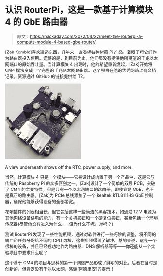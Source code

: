 # 认识 RouterPi，这是一款基于计算模块 4 的 GbE 路由器

> 原文：<https://hackaday.com/2022/04/22/meet-the-routerpi-a-compute-module-4-based-gbe-router/>

[Zak Kemble]喜欢建造东西，几年来一直渴望各种树莓 Pi 产品，着眼于将它们作为路由器投入使用。遗憾的是，到目前为止，他们都没有提供他所期望的千兆以太网端口的原始吞吐量。当计算模块 4 出现时，他的希望重新燃起，[Zak]开始将 CM4 模块变成一个完整的千兆以太网路由器。这个项目在他的优秀网站上有文档记录，资源通过 GitHub 的链接提供给 T2。

[![](img/54fb8cf0e9aa871af49c904026da1c86.png)](https://hackaday.com/wp-content/uploads/2022/04/RouterPi-Bottom.jpg)

A view underneath shows off the RTC, power supply, and more.

当然，计算模块 4 只是一个模块——它被设计成内置于另一个产品中，这是它与传统的 Raspberry Pi 的众多区别之一。[Zak]设计了一个简单的双层 PCB，突破了 CM4 的主要特性。但是只有一个以太网端口的路由器，即使它是 GbE，也不是真正的路由器。[Zak]为 PCIe 总线添加了一个 Realtek RTL8111HS GbE 控制器，确保他能够获得设备的全部带宽。

花哨插件的列表相当长，但它包括这样一些简洁的黑客技术，如通过 12 V 电源为其他网络设备供电的能力，有一个关机按钮和一个硬复位按钮，甚至包括一个环境传感器(尽管他没有进入为什么……但为什么不呢，对吗？).

测试 RouterPi 发现了一些性能瓶颈，通过对软件进行一些巧妙的调整，将不同的端口和任务分配给不同的 CPU 内核，这些瓶颈得到了解决。总的来说，这是一个很棒的设备，并且已经成功地作为路由器、DNS 解析器等等——你还能从一个实验项目中要求什么呢？

这个基于 CM4 的项目与思科的第一个网络产品形成了鲜明的对比，后者在当时是创新的，但肯定没有千兆以太网。感谢[阿德里安]的提示！